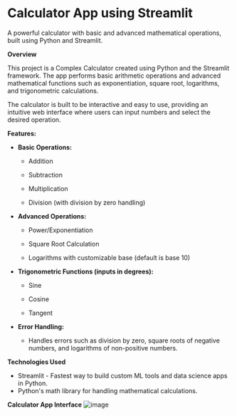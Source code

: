 # Calculator App using Streamlit
A powerful calculator with basic and advanced mathematical operations, built using Python and Streamlit.

****Overview****

This project is a Complex Calculator created using Python and the Streamlit framework. The app performs basic arithmetic operations and advanced mathematical functions such as exponentiation, square root, logarithms, and trigonometric calculations.

The calculator is built to be interactive and easy to use, providing an intuitive web interface where users can input numbers and select the desired operation.

****Features:****

- **Basic Operations:**

	- Addition

	- Subtraction

	- Multiplication

	- Division (with division by zero handling)

- **Advanced Operations:**

	- Power/Exponentiation

	- Square Root Calculation

	- Logarithms with customizable base (default is base 10)

- **Trigonometric Functions (inputs in degrees):**

	- Sine

	- Cosine

	- Tangent


- **Error Handling:** 

	- Handles errors such as division by zero, square roots of negative numbers, and logarithms of non-positive numbers.

****Technologies Used****

- Streamlit - Fastest way to build custom ML tools and data science apps in Python.
- Python's math library for handling mathematical calculations.

****Calculator App Interface****
![image](https://github.com/user-attachments/assets/2a469307-624f-4931-a3e6-e8de613bb2b5)

